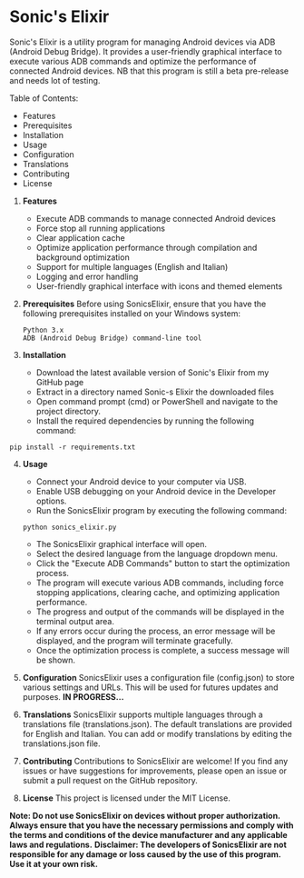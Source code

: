 # Sonic's Elixir

Sonic's Elixir is a utility program for managing Android devices via ADB (Android Debug Bridge). It provides a user-friendly graphical interface to execute various ADB commands and optimize the performance of connected Android devices. 
NB that this program is still a beta pre-release and needs lot of testing.

Table of Contents:  
* Features
* Prerequisites
* Installation
* Usage
* Configuration
* Translations
* Contributing
* License

1. **Features**
   * Execute ADB commands to manage connected Android devices
   * Force stop all running applications
   * Clear application cache
   * Optimize application performance through compilation and background optimization
   * Support for multiple languages (English and Italian)
   * Logging and error handling
   * User-friendly graphical interface with icons and themed elements

3. **Prerequisites**
Before using SonicsElixir, ensure that you have the following prerequisites installed on your Windows system:

    ```
    Python 3.x
    ADB (Android Debug Bridge) command-line tool
    ```

5. **Installation**
   * Download the latest available version of Sonic's Elixir from my GitHub page
   * Extract in a directory named Sonic-s Elixir the downloaded files
   * Open command prompt (cmd) or PowerShell and navigate to the project directory.
   * Install the required dependencies by running the following command:

```
pip install -r requirements.txt
```

4. **Usage**
   * Connect your Android device to your computer via USB.
   * Enable USB debugging on your Android device in the Developer options.
   * Run the SonicsElixir program by executing the following command:

   ```
   python sonics_elixir.py
   ```
   * The SonicsElixir graphical interface will open.
   * Select the desired language from the language dropdown menu.
   * Click the "Execute ADB Commands" button to start the optimization process.
   * The program will execute various ADB commands, including force stopping applications, clearing cache, and optimizing application performance.
   * The progress and output of the commands will be displayed in the terminal output area.
   * If any errors occur during the process, an error message will be displayed, and the program will terminate gracefully.
   * Once the optimization process is complete, a success message will be shown.

5. **Configuration**
SonicsElixir uses a configuration file (config.json) to store various settings and URLs. This will be used for futures updates and purposes.
**IN PROGRESS...**

6. **Translations**
SonicsElixir supports multiple languages through a translations file (translations.json). The default translations are provided for English and Italian. You can add or modify translations by editing the translations.json file.

7. **Contributing**
Contributions to SonicsElixir are welcome! If you find any issues or have suggestions for improvements, please open an issue or submit a pull request on the GitHub repository.

8. **License**
This project is licensed under the MIT License.

**Note: Do not use SonicsElixir on devices without proper authorization. Always ensure that you have the necessary permissions and comply with the terms and conditions of the device manufacturer and any applicable laws and regulations.**
**Disclaimer: The developers of SonicsElixir are not responsible for any damage or loss caused by the use of this program. Use it at your own risk.**
